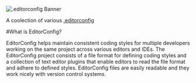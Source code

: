 ![.editorconfig Banner](https://media.githubusercontent.com/media/RehanSaeed/EditorConfig/master/Images/Banner.png)

A coolection of various [.editorconfig](https://editorconfig.org/)

#What is EditorConfig?

EditorConfig helps maintain consistent coding styles for multiple developers working on the same project across various editors and IDEs. The EditorConfig 
project consists of a file format for defining coding styles and a collection of text editor plugins that enable editors to read the file format and adhere 
to defined styles. EditorConfig files are easily readable and they work nicely with version control systems.
